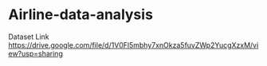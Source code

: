 # Airline-data-analysis
Dataset Link
https://drive.google.com/file/d/1V0Fl5mbhy7xnOkza5fuvZWp2YucgXzxM/view?usp=sharing
